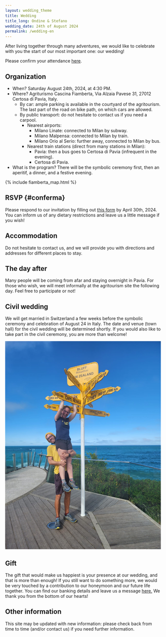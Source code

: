 ```yaml
---
layout: wedding_theme
title: Wedding
title_long: Ondine & Stefano
wedding_date: 24th of August 2024
permalink: /wedding-en
---
```



After living together through many adventures, we would like to celebrate with you the start of our most important one: our wedding!

Please confirm your attendance [here](#conferma).

## Organization

- When? Saturday August 24th, 2024, at 4:30 PM.
- Where? Agriturismo Cascina Fiamberta, Via Alzaia Pavese 31, 27012 Certosa di Pavia, Italy.
    - By car: ample parking is available in the courtyard of the agritourism. The last part of the road on bike path, on which cars are allowed.
    - By public transport: do not hesitate to contact us if you need a carpool.
        - Nearest airports:
            - Milano Linate: connected to Milan by subway.
            - Milano Malpensa: connected to Milan by train.
            - Milano Orio al Serio: further away, connected to Milan by bus.
        - Nearest train stations (direct from many stations in Milan):
            - Pavia: then a bus goes to Certosa di Pavia (infrequent in the evening).
            - Certosa di Pavia.
- What is the program? There will be the symbolic ceremony first, then an aperitif, a dinner, and a festive evening.

{% include fiamberta_map.html %}

## RSVP {#conferma}

Please respond to our invitation by filling out [this form](https://docs.google.com/forms/d/e/1FAIpQLSe9zNCWWGaaH4DYbEGRtSXPWIFe17hMcJD6UFUNsbGItwdbsg/viewform?usp=sf_link) by April 30th, 2024.
You can inform us of any dietary restrictions and leave us a little message if you wish!

## Accommodation

Do not hesitate to contact us, and we will provide you with directions and addresses for different places to stay.

## The day after

Many people will be coming from afar and staying overnight in Pavia. For those who wish, we will meet informally at the agritourism site the following day. Feel free to participate or not!

## Civil wedding

We will get married in Switzerland a few weeks before the symbolic ceremony and celebration of August 24 in Italy. The date and venue (town hall) for the civil wedding will be determined shortly. If you would also like to take part in the civil ceremony, you are more than welcome!

![](/assets/wedding_main_photo.jpg)

## Gift

The gift that would make us happiest is your presence at our wedding, and that is more than enough! 
If you still want to do something more, we would be very touched by a contribution to our honeymoon and our future life together. 
You can find our banking details and leave us a message [here.](https://docs.google.com/forms/d/e/1FAIpQLSdVuDnrX9amj0AdRnc4_zaBlZO92A2GxR2uK33NTl3BSh2YGQ/viewform?usp=pp_url) We thank you from the bottom of our hearts!

## Other information

This site may be updated with new information: please check back from time to time (and/or contact us) if you need further information.
